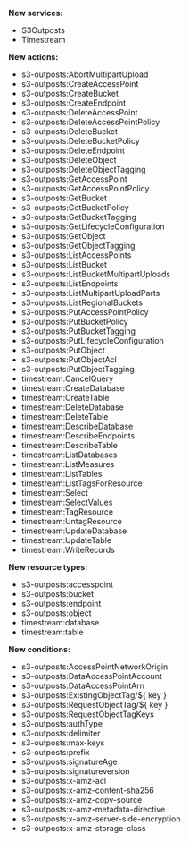 **New services:**

- S3Outposts
- Timestream

**New actions:**

- s3-outposts:AbortMultipartUpload
- s3-outposts:CreateAccessPoint
- s3-outposts:CreateBucket
- s3-outposts:CreateEndpoint
- s3-outposts:DeleteAccessPoint
- s3-outposts:DeleteAccessPointPolicy
- s3-outposts:DeleteBucket
- s3-outposts:DeleteBucketPolicy
- s3-outposts:DeleteEndpoint
- s3-outposts:DeleteObject
- s3-outposts:DeleteObjectTagging
- s3-outposts:GetAccessPoint
- s3-outposts:GetAccessPointPolicy
- s3-outposts:GetBucket
- s3-outposts:GetBucketPolicy
- s3-outposts:GetBucketTagging
- s3-outposts:GetLifecycleConfiguration
- s3-outposts:GetObject
- s3-outposts:GetObjectTagging
- s3-outposts:ListAccessPoints
- s3-outposts:ListBucket
- s3-outposts:ListBucketMultipartUploads
- s3-outposts:ListEndpoints
- s3-outposts:ListMultipartUploadParts
- s3-outposts:ListRegionalBuckets
- s3-outposts:PutAccessPointPolicy
- s3-outposts:PutBucketPolicy
- s3-outposts:PutBucketTagging
- s3-outposts:PutLifecycleConfiguration
- s3-outposts:PutObject
- s3-outposts:PutObjectAcl
- s3-outposts:PutObjectTagging
- timestream:CancelQuery
- timestream:CreateDatabase
- timestream:CreateTable
- timestream:DeleteDatabase
- timestream:DeleteTable
- timestream:DescribeDatabase
- timestream:DescribeEndpoints
- timestream:DescribeTable
- timestream:ListDatabases
- timestream:ListMeasures
- timestream:ListTables
- timestream:ListTagsForResource
- timestream:Select
- timestream:SelectValues
- timestream:TagResource
- timestream:UntagResource
- timestream:UpdateDatabase
- timestream:UpdateTable
- timestream:WriteRecords

**New resource types:**

- s3-outposts:accesspoint
- s3-outposts:bucket
- s3-outposts:endpoint
- s3-outposts:object
- timestream:database
- timestream:table

**New conditions:**

- s3-outposts:AccessPointNetworkOrigin
- s3-outposts:DataAccessPointAccount
- s3-outposts:DataAccessPointArn
- s3-outposts:ExistingObjectTag/${ key }
- s3-outposts:RequestObjectTag/${ key }
- s3-outposts:RequestObjectTagKeys
- s3-outposts:authType
- s3-outposts:delimiter
- s3-outposts:max-keys
- s3-outposts:prefix
- s3-outposts:signatureAge
- s3-outposts:signatureversion
- s3-outposts:x-amz-acl
- s3-outposts:x-amz-content-sha256
- s3-outposts:x-amz-copy-source
- s3-outposts:x-amz-metadata-directive
- s3-outposts:x-amz-server-side-encryption
- s3-outposts:x-amz-storage-class
